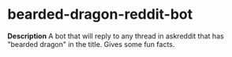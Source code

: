 # bearded-dragon-reddit-bot

**Description**
A bot that will reply to any thread in askreddit that has "bearded dragon" in the title. Gives some fun facts.
